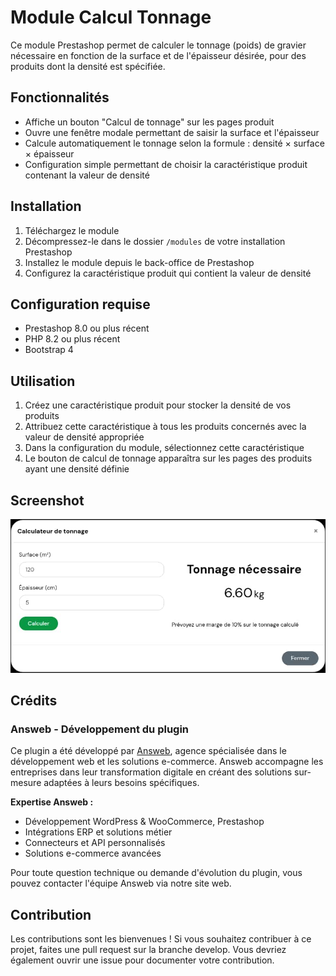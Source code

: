 # Module Calcul Tonnage

Ce module Prestashop permet de calculer le tonnage (poids) de gravier nécessaire en fonction de la surface et de l'épaisseur désirée, pour des produits dont la densité est spécifiée.

## Fonctionnalités

- Affiche un bouton "Calcul de tonnage" sur les pages produit
- Ouvre une fenêtre modale permettant de saisir la surface et l'épaisseur
- Calcule automatiquement le tonnage selon la formule : densité × surface × épaisseur
- Configuration simple permettant de choisir la caractéristique produit contenant la valeur de densité

## Installation

1. Téléchargez le module
2. Décompressez-le dans le dossier `/modules` de votre installation Prestashop
3. Installez le module depuis le back-office de Prestashop
4. Configurez la caractéristique produit qui contient la valeur de densité

## Configuration requise

- Prestashop 8.0 ou plus récent
- PHP 8.2 ou plus récent
- Bootstrap 4

## Utilisation

1. Créez une caractéristique produit pour stocker la densité de vos produits
2. Attribuez cette caractéristique à tous les produits concernés avec la valeur de densité appropriée
3. Dans la configuration du module, sélectionnez cette caractéristique
4. Le bouton de calcul de tonnage apparaîtra sur les pages des produits ayant une densité définie

## Screenshot

![screenshot](screenshot.jpg)

## Crédits

### Answeb - Développement du plugin

Ce plugin a été développé par [Answeb](https://www.answeb.net), agence spécialisée dans le développement web et les
solutions e-commerce. Answeb accompagne les entreprises dans leur transformation digitale en créant des solutions
sur-mesure adaptées à leurs besoins spécifiques.

**Expertise Answeb :**

- Développement WordPress & WooCommerce, Prestashop
- Intégrations ERP et solutions métier
- Connecteurs et API personnalisés
- Solutions e-commerce avancées

Pour toute question technique ou demande d'évolution du plugin, vous pouvez contacter l'équipe Answeb via notre
site web.

## Contribution
Les contributions sont les bienvenues ! Si vous souhaitez contribuer à ce projet, faites une pull request sur la branche develop. Vous devriez également ouvrir une issue pour documenter votre contribution.
